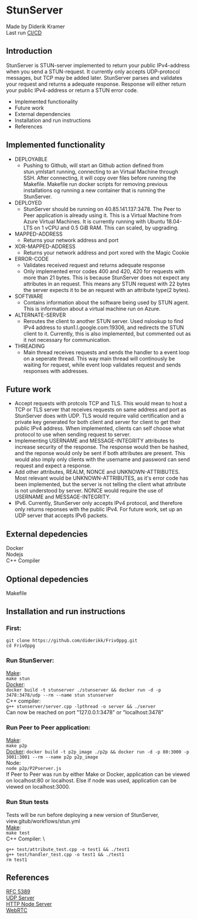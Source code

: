 # StunServer

Made by Diderik Kramer \
Last run  [CI/CD](https://github.com/diderikk/FrivOppg/actions)

## Introduction

StunServer is STUN-server implemented to return your public IPv4-address when you send a STUN-request. It currently only accepts UDP-protocol messages, but TCP may be added later. StunServer parses and validates your request and returns a adequate response. Response will either return your public IPv4-address or return a STUN error code.


- Implemented functionality
- Future work
- External dependencies
- Installation and run instructions
- References

## Implemented functionality
- DEPLOYABLE
    - Pushing to Github, will start an Github action defined from stun.ymlstart running, connecting to an Virtual Machine through SSH. After connecting, it will copy over files before running the Makefile. Makefile run docker scripts for removing previous installations og running a new container that is running the StunServer.
- DEPLOYED
    - StunServer should be running on 40.85.141.137:3478. The Peer to Peer application is already using it. This is a Virtual Machine from Azure Virtual Machines. It is currently running with Ubuntu 18.04-LTS on 1 vCPU and 0.5 GiB RAM. This can scaled, by upgrading.
- MAPPED-ADDRESS
    - Returns your network address and port
- XOR-MAPPED-ADDRESS
    - Returns your network address and port xored with the Magic Cookie
- ERROR-CODE
    - Validates received request and returns adequate response
    - Only implemented error codes 400 and 420, 420 for requests with more than 21 bytes. This is because StunServer does not expect any attributes in an request. This means any STUN request with 22 bytes the server expects it to be an request with an attribute type(2 bytes).
- SOFTWARE
    - Contains information about the software being used by STUN agent. This is information about a virtual machine run on Azure.
- ALTERNATE-SERVER
    - Reroutes the client to another STUN server. Used nslookup to find IPv4 address to stun1.l.google.com:19306, and redirects the STUN client to it. Currently, this is also implemented, but commented out as it not necessary for communication.
- THREADING
    - Main thread receives requests and sends the handler to a event loop on a seperate thread. This way main thread will continously be waiting for request, while event loop validates request and sends responses with addresses.

## Future work
- Accept requests with protcols TCP and TLS. This would mean to host a TCP or TLS server that receives requests on same address and port as StunServer does with UDP. TLS would require valid certification and a private key generated for both client and server for client to get their public IPv4 address. When implemented, clients can self choose what protocol to use when sending request to server.
- Implementing USERNAME and MESSAGE-INTEGRITY attributes to increase security of the response. The response would then be hashed, and the reponse would only be sent if both attributes are present. This would also imply only clients with the username and password can send request and expect a response.
- Add other attributes, REALM, NONCE and UNKNOWN-ATTRIBUTES. Most relevant would be UNKNOWN-ATTRIBUTES, as it's error code has been implemented, but the server is not telling the client what attribute is not understood by server. NONCE would require the use of USERNAME and MESSAGE-INTEGRITY.  
- IPv6. Currently, StunServer only accepts IPv4 protocol, and therefore only returns reponses with the public IPv4. For future work, set up an UDP server that accepts IPv6 packets.


## External depedencies
Docker \
Nodejs \
C++ Compiler 

## Optional depedencies
Makefile 


## Installation and run instructions
### First:

```
git clone https://github.com/diderikk/FrivOppg.git
cd FrivOppg
```

### Run StunServer:
[Make](https://www.gnu.org/software/make/): \
```make stun``` \
[Docker](https://docs.docker.com/get-docker/): \
```docker build -t stunserver ./stunserver && docker run -d -p 3478:3478/udp --rm --name stun stunserver``` \
C++ compiler: \
```g++ stunserver/server.cpp -lpthread -o server && ./server``` \
Can now be reached on port "127.0.0.1:3478" or "localhost:3478" 


### Run Peer to Peer application:
[Make](https://www.gnu.org/software/make/): \
```make p2p``` \
[Docker](https://docs.docker.com/get-docker/):
```docker build -t p2p_image ./p2p && docker run -d -p 80:3000 -p 3001:3001 --rm --name p2p p2p_image``` \
Node: \
```node p2p/P2Pserver.js``` \
If Peer to Peer was run by either Make or Docker, application can be viewed on localhost:80 or localhost. Else if node was used, application can be viewed on localhost:3000.

### Run Stun tests
Tests will be run before deploying a new version of StunServer, view.gitub/workflows/stun.yml \
[Make](https://www.gnu.org/software/make/): \
```make test``` \
C++ Compiler: \
```
g++ test/attribute_test.cpp -o test1 && ./test1 
g++ test/handler_test.cpp -o test1 && ./test1
rm test1
``` 



## References
[RFC 5389](https://tools.ietf.org/html/rfc5389#section-9) \
[UDP Server](https://www.geeksforgeeks.org/udp-server-client-implementation-c/) \
[HTTP Node Server](https://nodejs.dev/learn/the-nodejs-http-module) \
[WebRTC](https://webrtc.org/getting-started/overview) 





